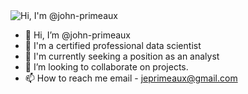 <picture>
 <source media="(prefers-color-scheme: dark)" srcset="YOUR-DARKMODE-IMAGE">
 <source media="(prefers-color-scheme: light)" srcset="YOUR-LIGHTMODE-IMAGE">
 <img alt="Hi, I'm @john-primeaux" src="YOUR-DEFAULT-IMAGE">
</picture>


- 👋 Hi, I’m @john-primeaux
- 👀 I'm a certified professional data scientist
- 🌱 I'm currently seeking a position as an analyst
- 💞️ I’m looking to collaborate on projects.
- 📫 How to reach me email - jeprimeaux@gmail.com

<!---
john-primeaux/john-primeaux is a ✨ special ✨ repository because its `README.md` (this file) appears on your GitHub profile.
You can click the Preview link to take a look at your changes.
--->
